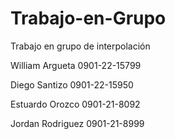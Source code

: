 # Trabajo-en-Grupo
Trabajo en grupo de interpolación

William Argueta 0901-22-15799

Diego Santizo 0901-22-15950

Estuardo Orozco 0901-21-8092

Jordan Rodriguez 0901-21-8999
